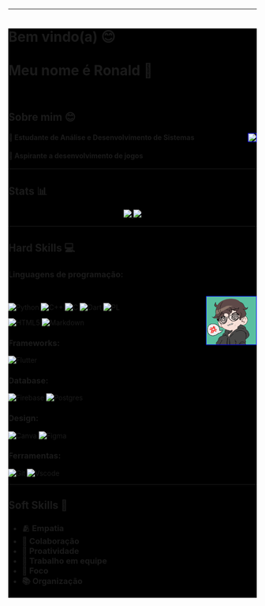 __________________

<div style="background-color: #000000">

# Bem vindo(a) 😊<br><br> Meu nome é Ronald 👾 

<br>

## Sobre mim 😊

<div>
  <a href="https://www.linkedin.com/in/ronald-v-silva/">
    <img style="display: inline_block; color: blue" align="right" border="1" src="https://img.shields.io/badge/LinkedIn-0077B5?style=for-the-badge&logo=linkedin&logoColor=white">
  </a>

  #### 🌱 Estudante de Análise e Desenvolvimento de Sistemas

  #### 💭 Aspirante a desenvolvimento de jogos

</div>

------------------

## Stats 📊

<div align="center">
  <a href="https://github.com/Dl4nor?tab=overview&from=2023-12-01&to=2023-12-31"> 
    <img width="50%" src="https://github-readme-stats.vercel.app/api?username=Dl4nor&theme=transparent&bg_color=000&border_color=191970&show_icons=true&icon_color=00CED1&title_color=00CED1&text_color=FFF"/>
    <img width="38%" src="https://github-readme-stats-git-masterrstaa-rickstaa.vercel.app/api/top-langs/?username=Dl4nor&layout=compact&bg_color=000&border_color=191970&title_color=00CED1&text_color=FFF"/>
  </a>
</div>

-----------------

## Hard Skills 💻

### Linguagens de programação:

<div style="display: inline_block;color: blue"> <br>
  <img align="right" title="Ah, era só ponto e vírgula..." alt="Um desenho de perfil que representa a minha imagem, ficando muito confuso com um erro de código" width="20%" border="1" src="./eu-1.gif">
</div>

![Python](https://img.shields.io/badge/python-3670A0?style=for-the-badge&logo=python&logoColor=ffdd54)
![C++](https://img.shields.io/badge/C%2B%2B-00599C?style=for-the-badge&logo=c%2B%2B&logoColor=white)
![C](https://img.shields.io/badge/C-00599C?style=for-the-badge&logo=c&logoColor=white)
![Dart](https://img.shields.io/badge/Dart-0175C2?style=for-the-badge&logo=dart&logoColor=white)
![PL](https://img.shields.io/badge/PL%2FSQL-FFFFFF?style=for-the-badge&logo=oracle&logoColor=FF0000&labelColor=FFFFFF&color=FF0000)

![HTML5](https://img.shields.io/badge/HTML5-E34F26?style=for-the-badge&logo=html5&logoColor=white)
![Markdown](https://img.shields.io/badge/Markdown-000?style=for-the-badge&logo=markdown)


### Frameworks:

![Flutter](https://img.shields.io/badge/Flutter-%2302569B.svg?style=for-the-badge&logo=Flutter&logoColor=white)

### Database:
![Firebase](https://img.shields.io/badge/firebase-a08021?style=for-the-badge&logo=firebase&logoColor=ffcd34&borde)
![Postgres](https://img.shields.io/badge/postgres-%23316192.svg?style=for-the-badge&logo=postgresql&logoColor=white)

### Design:
![Canva](https://img.shields.io/badge/Canva-%2300C4CC.svg?style=for-the-badge&logo=Canva&logoColor=white)
![Figma](https://img.shields.io/badge/Figma-696969?style=for-the-badge&logo=figma&logoColor=figma)

### Ferramentas:
![Git](https://img.shields.io/badge/GIT-E44C30?style=for-the-badge&logo=git&logoColor=white)
![Vscode](https://img.shields.io/badge/Vscode-007ACC?style=for-the-badge&logo=visual-studio-code&logoColor=white)

-----------------

## Soft Skills 🤝

<h3>
  <ul>
    <li> 🫂 Empatia </li>
    <li> 🤝 Colaboração </li>
    <li> 🧠 Proatividade </li>
    <li> 🤗 Trabalho em equipe </li> 
    <li> 🎯 Foco </li>
    <li> 📚 Organização </li>
  </ul>
</h3>

__________________

</div>

